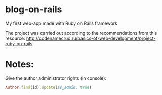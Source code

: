 # blog-on-rails
My first web-app made with Ruby on Rails framework

The project was carried out according to the recommendations from this resource:
http://codenamecrud.ru/basics-of-web-development/project-ruby-on-rails

# Notes:
Give the author administrator rights (in console): 
````ruby
Author.find(id).update(is_admin: true)
